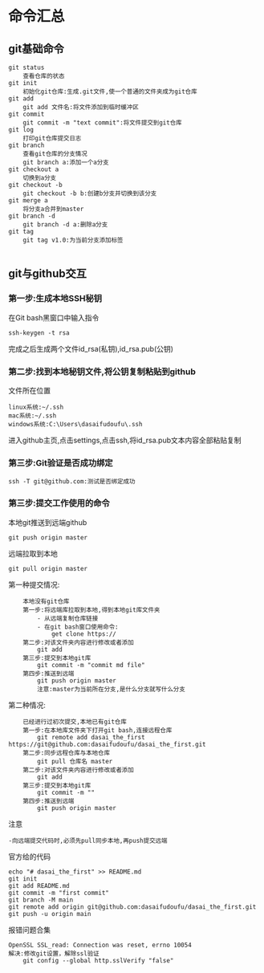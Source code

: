 # 命令汇总

## git基础命令

```properties
git status
	查看仓库的状态
git init
	初始化git仓库:生成.git文件,使一个普通的文件夹成为git仓库
git add
	git add 文件名:将文件添加到临时缓冲区
git commit
	git commit -m "text commit":将文件提交到git仓库
git log
	打印git仓库提交日志
git branch
	查看git仓库的分支情况
	git branch a:添加一个a分支
git checkout a
	切换到a分支
git checkout -b
	git checkout -b b:创建b分支并切换到该分支
git merge a
	将分支a合并到master
git branch -d
	git branch -d a:删除a分支
git tag
	git tag v1.0:为当前分支添加标签


```

## git与github交互

### 第一步:生成本地SSH秘钥

在Git bash黑窗口中输入指令

```properties
ssh-keygen -t rsa
```

完成之后生成两个文件id_rsa(私钥),id_rsa.pub(公钥)

### 第二步:找到本地秘钥文件,将公钥复制粘贴到github

文件所在位置

```properties
linux系统:~/.ssh
mac系统:~/.ssh
windows系统:C:\Users\dasaifudoufu\.ssh
```

进入github主页,点击settings,点击ssh,将id_rsa.pub文本内容全部粘贴复制

### 第三步:Git验证是否成功绑定

```properties
ssh -T git@github.com:测试是否绑定成功
```

### 第三步:提交工作使用的命令

本地git推送到远端github

```properties
git push origin master
```

远端拉取到本地

```properties
git pull origin master
```

第一种提交情况:

```properties
	本地没有git仓库
	第一步:将远端库拉取到本地,得到本地git库文件夹
		- 从远端复制仓库链接
		- 在git bash窗口使用命令:
			get clone https://
	第二步:对该文件夹内容进行修改或者添加
		git add
	第三步:提交到本地git库
		git commit -m "commit md file"
	第四步:推送到远端
		git push origin master
		注意:master为当前所在分支,是什么分支就写什么分支
```

第二种情况:

```properties
	已经进行过初次提交,本地已有git仓库
	第一步:在本地库文件夹下打开git bash,连接远程仓库
		git remote add dasai_the_first https://git@github.com:dasaifudoufu/dasai_the_first.git
	第二步:同步远程仓库与本地仓库
		git pull 仓库名 master
	第二步:对该文件夹内容进行修改或者添加
		git add
	第三步:提交到本地git库
		git commit -m ""
	第四步:推送到远端
		git push origin master
```

注意

```properties
-向远端提交代码时,必须先pull同步本地,再push提交远端
```

官方给的代码

```properties
echo "# dasai_the_first" >> README.md
git init
git add README.md
git commit -m "first commit"
git branch -M main
git remote add origin git@github.com:dasaifudoufu/dasai_the_first.git
git push -u origin main
```

报错问题合集

```properties
OpenSSL SSL_read: Connection was reset, errno 10054
解决:修改git设置，解除ssl验证
	git config --global http.sslVerify "false"
```





